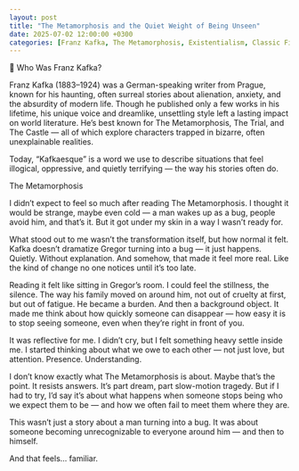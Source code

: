 ```yaml
---
layout: post
title: "The Metamorphosis and the Quiet Weight of Being Unseen"
date: 2025-07-02 12:00:00 +0300
categories: [Franz Kafka, The Metamorphosis, Existentialism, Classic Fiction]
---
```

👤 Who Was Franz Kafka?

Franz Kafka (1883–1924) was a German-speaking writer from Prague, known for his haunting, often surreal stories about alienation, anxiety, and the absurdity of modern life. Though he published only a few works in his lifetime, his unique voice and dreamlike, unsettling style left a lasting impact on world literature. He’s best known for The Metamorphosis, The Trial, and The Castle — all of which explore characters trapped in bizarre, often unexplainable realities.

Today, “Kafkaesque” is a word we use to describe situations that feel illogical, oppressive, and quietly terrifying — the way his stories often do.

 The Metamorphosis

I didn’t expect to feel so much after reading The Metamorphosis. I thought it would be strange, maybe even cold — a man wakes up as a bug, people avoid him, and that’s it. But it got under my skin in a way I wasn’t ready for.

What stood out to me wasn’t the transformation itself, but how normal it felt. Kafka doesn’t dramatize Gregor turning into a bug — it just happens. Quietly. Without explanation. And somehow, that made it feel more real. Like the kind of change no one notices until it’s too late.

Reading it felt like sitting in Gregor’s room. I could feel the stillness, the silence. The way his family moved on around him, not out of cruelty at first, but out of fatigue. He became a burden. And then a background object. It made me think about how quickly someone can disappear — how easy it is to stop seeing someone, even when they’re right in front of you.

It was reflective for me. I didn’t cry, but I felt something heavy settle inside me. I started thinking about what we owe to each other — not just love, but attention. Presence. Understanding.

I don’t know exactly what The Metamorphosis is about. Maybe that’s the point. It resists answers. It’s part dream, part slow-motion tragedy. But if I had to try, I’d say it’s about what happens when someone stops being who we expect them to be — and how we often fail to meet them where they are.

This wasn’t just a story about a man turning into a bug. It was about someone becoming unrecognizable to everyone around him — and then to himself.

And that feels… familiar.